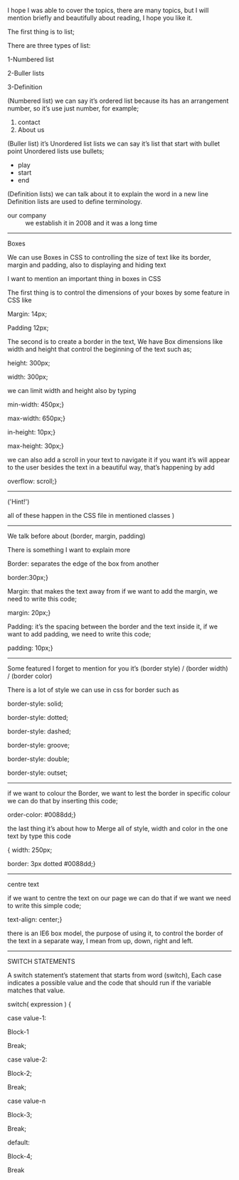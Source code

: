 I hope I was able to cover the topics, there are many topics, but I will mention briefly and beautifully about reading, I hope you like it.

The first thing is to list;

There are three types of list:

1-Numbered list

2-Buller lists

3-Definition

(Numbered list) we can say it’s ordered list because its has an arrangement number, so it’s use just number, for example;

<ol>

<li>contact</li>

<li>About us</li>

</ol>

(Buller list) it’s Unordered list lists we can say it’s list that start with bullet point Unordered lists use bullets;

<ul>

<li>play</li>

<li>start</li>

<li>end </li>

</ul>

(Definition lists) we can talk about it to explain the word in a new line Definition lists are used to define terminology.

<dl>

<dt>our company </dt>

<dd>we establish it in 2008 and it was a long time<dd>

</dl>

---

Boxes

We can use Boxes in CSS to controlling the size of text like its border, margin and padding, also to displaying and hiding text

I want to mention an important thing in boxes in CSS

The first thing is to control the dimensions of your boxes by some feature in CSS like

Margin: 14px;

Padding 12px;

The second is to create a border in the text, We have Box dimensions like width and height that control the beginning of the text such as;

height: 300px;

width: 300px;

we can limit width and height also by typing

min-width: 450px;}

max-width: 650px;}

in-height: 10px;}

max-height: 30px;}

we can also add a scroll in your text to navigate it if you want it’s will appear to the user besides the text in a beautiful way, that’s happening by add

overflow: scroll;}

---

('Hint!')

all of these happen in the CSS file in mentioned classes )

---------------------------------------------------------------------------------------------------------

We talk before about (border, margin, padding)

There is something I want to explain more

Border: separates the edge of the box from another

border:30px;}

Margin: that makes the text away from if we want to add the margin, we need to write this code;

margin: 20px;}

Padding: it’s the spacing between the border and the text inside it, if we want to add padding, we need to write this code;

padding: 10px;}

---

Some featured I forget to mention for you it’s (border style) / (border width) / (border color)

There is a lot of style we can use in css for border such as

border-style: solid;

border-style: dotted;

border-style: dashed;

border-style: groove;

border-style: double;

border-style: outset;

---

if we want to colour the Border, we want to lest the border in specific colour we can do that by inserting this code;

order-color: #0088dd;}

the last thing it’s about how to Merge all of style, width and color in the one text by type this code

{ width: 250px;

border: 3px dotted #0088dd;}

----------------------------------------------------------------------------------------------------------------------------------------

centre text

if we want to centre the text on our page we can do that if we want we need to write this simple code;

text-align: center;}



there is an IE6 box model, the purpose of using it, to control the border of the text in a separate way, I mean from up, down, right and left.

----------------------------------------------------------------------------------------------------------------------------------------

SWITCH STATEMENTS

A switch statement’s statement that starts from word (switch), Each case indicates a possible value and the code that should run if the variable matches that value.



switch( expression ) {

case value-1:

Block-1

Break;

case value-2:

Block-2;

Break;

case value-n

Block-3;

Break;

default:

Block-4;

Break
